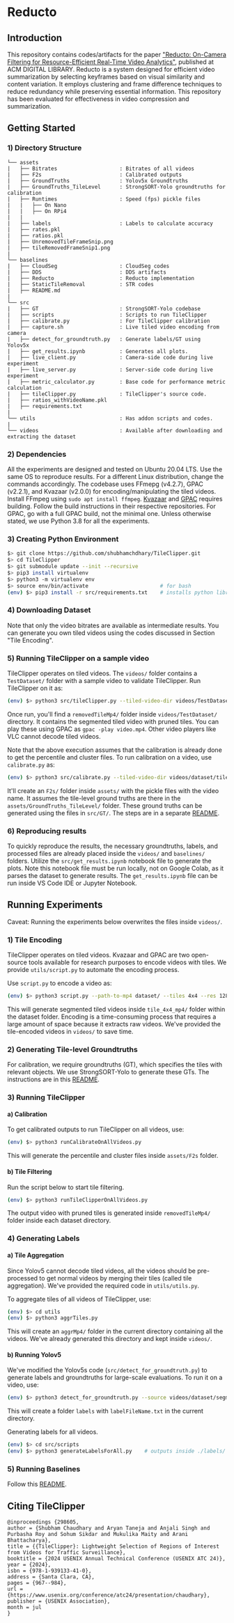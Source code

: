 # Reducto
## Introduction
This repository contains codes/artifacts for the paper ["Reducto: On-Camera Filtering for Resource-Efficient Real-Time Video Analytics"](https://dl.acm.org/doi/10.1145/3387514.3405874), published at ACM DIGITAL LIBRARY. Reducto is a system designed for efficient video summarization by selecting keyframes based on visual similarity and content variation. It employs clustering and frame difference techniques to reduce redundancy while preserving essential information. This repository has been evaluated for effectiveness in video compression and summarization.


## Getting Started

### 1) Directory Structure
```
└── assets 
|   ├── Bitrates                    : Bitrates of all videos
|   ├── F2s                         : Calibrated outputs
|   ├── GroundTruths                : Yolov5x Groundtruths
|   ├── GroundTruths_TileLevel      : StrongSORT-Yolo groundtruths for calibration
|   ├── Runtimes                    : Speed (fps) pickle files 
|   |   ├── On Nano
|   |   ├── On RPi4
|   |
|   ├── labels                      : Labels to calculate accuracy
|   ├── rates.pkl                   
|   ├── ratios.pkl                   
|   ├── UnremovedTileFrameSnip.png               
|   ├── tileRemovedFrameSnip1.png                  
|
└── baselines
|   ├── CloudSeg                    : CloudSeg codes
|   ├── DDS                         : DDS artifacts
|   ├── Reducto                     : Reducto implementation
|   ├── StaticTileRemoval           : STR codes
|   ├── README.md                   
|              
└── src        
|   ├── GT                          : StrongSORT-Yolo codebase
|   ├── scripts                     : Scripts to run TileClipper
|   ├── calibrate.py                : For TileClipper calibration
|   ├── capture.sh                  : Live tiled video encoding from camera 
|   ├── detect_for_groundtruth.py   : Generate labels/GT using  Yolov5x
|   ├── get_results.ipynb           : Generates all plots.
|   ├── live_client.py              : Camera-side code during live experiment
|   ├── live_server.py              : Server-side code during live experiment
|   ├── metric_calculator.py        : Base code for performance metric calculation
|   ├── tileClipper.py              : TileClipper's source code.
|   ├── ratios_withVideoName.pkl
|   ├── requirements.txt
|
└── utils                           : Has addon scripts and codes.  
|
└── videos                          : Available after downloading and extracting the dataset

```

### 2) Dependencies
All the experiments are designed and tested on Ubuntu 20.04 LTS. Use the same OS to reproduce results. For a different Linux distribution, change the commands accordingly. The codebase uses FFmepg (v4.2.7), GPAC (v2.2.1), and Kvazaar (v2.0.0) for encoding/manipulating the tiled videos. Install FFmpeg using `sudo apt install ffmpeg`. [Kvazaar](https://github.com/ultravideo/kvazaar) and [GPAC](https://github.com/gpac/gpac/wiki/GPAC-Build-Guide-for-Linux) requires building. Follow the build instructions in their respective repositories. For GPAC, go with a full GPAC build, not the minimal one. Unless otherwise stated, we use Python 3.8 for all the experiments.

### 3) Creating Python Environment
```bash
$> git clone https://github.com/shubhamchdhary/TileClipper.git
$> cd TileClipper
$> git submodule update --init --recursive
$> pip3 install virtualenv                  
$> python3 -m virtualenv env
$> source env/bin/activate                       # for bash
(env) $> pip3 install -r src/requirements.txt    # installs python libraries
```

### 4) Downloading Dataset
Note that only the video bitrates are available as intermediate results. You can generate you own tiled videos using the codes discussed in Section "Tile Encoding".

### 5) Running TileClipper on a sample video
TileClipper operates on tiled videos. The `videos/` folder contains a `TestDataset/` folder with a sample video to validate TileClipper. Run TileClipper on it as:

```bash
(env) $> python3 src/tileClipper.py --tiled-video-dir videos/TestDataset/tiled_4x4_mp4/AITr1cam10 --percentile-array-filename assets/F2s/f2s_AITr1cam10_cluster10.pkl  --cluster-indices-file assets/F2s/AITr1cam10_cluster_indices.pkl --gamma 1.75
```
Once run, you'll find a `removedTileMp4/` folder inside `videos/TestDataset/` directory. It contains the segmented tiled video with pruned tiles. You can play these using GPAC as `gpac -play video.mp4`. Other video players like VLC cannot decode tiled videos.

Note that the above execution assumes that the calibration is already done to get the percentile and cluster files. To run calibration on a video, use `calibrate.py` as:
```bash
(env) $> python3 src/calibrate.py --tiled-video-dir videos/dataset/tiled_4x4_mp4/video_name --assets-folder assets/
```
It'll create an `F2s/` folder inside `assets/` with the pickle files with the video name. It assumes the tile-level ground truths are there in the `assets/GroundTruths_TileLevel/` folder. These ground truths can be generated using the files in `src/GT/`. The steps are in a separate [README](src/GT/README.md).

### 6) Reproducing results
To quickly reproduce the results, the necessary groundtruths, labels, and processed files are already placed inside the `videos/` and `baselines/` folders.
Utilize the `src/get_results.ipynb` notebook file to generate the plots. Note this notebook file must be run locally, not on Google Colab, as it parses the dataset to generate results. The `get_results.ipynb` file can be run inside VS Code IDE or Jupyter Notebook.

## Running Experiments
Caveat: Running the experiments below overwrites the files inside `videos/`. 

### 1) Tile Encoding
TileClipper operates on tiled videos. Kvazaar and GPAC are two open-source tools available for research purposes to encode videos with tiles. We provide `utils/script.py` to automate the encoding process.

Use `script.py` to encode a video as:

```bash
(env) $> python3 script.py --path-to-mp4 dataset/ --tiles 4x4 --res 1280x720
```
This will generate segmented tiled videos inside `tile_4x4_mp4/` folder within the dataset folder. Encoding is a time-consuming process that requires a large amount of space because it extracts raw videos. We've provided the tile-encoded videos in `videos/` to save time.

### 2) Generating Tile-level Groundtruths
For calibration, we require groundtruths (GT), which specifies the tiles with relevant objects. We use StrongSORT-Yolo to generate these GTs. The instructions are in this [README](src/GT/README.md).

### 3) Running TileClipper
#### a) Calibration 
To get calibrated outputs to run TileClipper on all videos, use:
```bash
(env) $> python3 runCalibrateOnAllVideos.py
```
This will generate the percentile and cluster files inside `assets/F2s` folder.

#### b) Tile Filtering
Run the script below to start tile filtering.
```bash
(env) $> python3 runTileClipperOnAllVideos.py
```
The output video with pruned tiles is generated inside `removedTileMp4/` folder inside each dataset directory.

### 4) Generating Labels 
#### a) Tile Aggregation
Since Yolov5 cannot decode tiled videos, all the videos should be pre-processed to get normal videos by merging their tiles (called tile aggregation). We've provided the required code in `utils/utils.py`.

To aggregate tiles of all videos of TileClipper, use:
```bash
(env) $> cd utils
(env) $> python3 aggrTiles.py
```
This will create an `aggrMp4/` folder in the current directory containing all the videos. We've already generated this directory and kept inside `videos/`.

#### b) Running Yolov5
We've modified the Yolov5s code (`src/detect_for_groundtruth.py`) to generate labels and groundtruths for large-scale evaluations. To run it on a video, use:
```bash
(env) $> python3 detect_for_groundtruth.py --source videos/dataset/segmentedVideoFolder --save-txt --save-labelfile-name labelFileName.txt --classes 0 1 2 3 4 5 6 7
```
This will create a folder `labels` with `labelFileName.txt` in the current directory.

Generating labels for all videos.
```bash
(env) $> cd src/scripts
(env) $> python3 generateLabelsForAll.py    # outputs inside ./labels/
```

### 5) Running Baselines
Follow this [README](baselines/README.md).

## Citing TileClipper

```
@inproceedings {298605,
author = {Shubham Chaudhary and Aryan Taneja and Anjali Singh and Purbasha Roy and Sohum Sikdar and Mukulika Maity and Arani Bhattacharya},
title = {{TileClipper}: Lightweight Selection of Regions of Interest from Videos for Traffic Surveillance},
booktitle = {2024 USENIX Annual Technical Conference (USENIX ATC 24)},
year = {2024},
isbn = {978-1-939133-41-0},
address = {Santa Clara, CA},
pages = {967--984},
url = {https://www.usenix.org/conference/atc24/presentation/chaudhary},
publisher = {USENIX Association},
month = jul
}
```